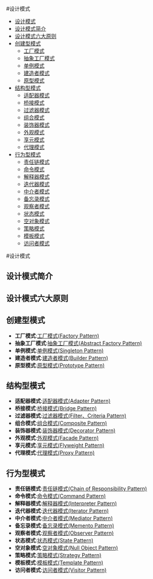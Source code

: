#设计模式
<!-- TOC -->
- [设计模式](#设计模式)
- [设计模式简介](#设计模式简介)
- [设计模式六大原则](#设计模式六大原则)
- [创建型模式](#创建型模式)
    - [工厂模式](#工厂模式)
    - [抽象工厂模式](#抽象工厂模式)
    - [单例模式](#单例模式)
    - [建造者模式](#建造者模式)
    - [原型模式](#原型模式)
- [结构型模式](#结构型模式)
    - [适配器模式](#适配器模式)
    - [桥接模式](#桥接模式)
    - [过滤器模式](#过滤器模式)
    - [组合模式](#组合模式)
    - [装饰器模式](#装饰器模式)
    - [外观模式](#外观模式)
    - [享元模式](#享元模式)
    - [代理模式](#代理模式)
- [行为型模式](#行为型模式)
     - [责任链模式](#责任链模式)
     - [命令模式](#命令模式)
     - [解释器模式](#解释器模式)
     - [迭代器模式](#迭代器模式)
     - [中介者模式](#中介者模式)
     - [备忘录模式](#备忘录模式)
     - [观察者模式](#观察者模式)
     - [状态模式](#状态模式)
     - [空对象模式](#空对象模式)
     - [策略模式](#策略模式)
     - [模板模式](#模板模式)
     - [访问者模式](#访问者模式)
<!-- /MarkdownTOC -->

#设计模式

## 设计模式简介

## 设计模式六大原则

## 创建型模式

- **工厂模式**:[工厂模式(Factory Pattern)](creationalPattern/NO.1-factory-pattern.md)
- **抽象工厂模式**:[抽象工厂模式(Abstract Factory Pattern)](creationalPattern/NO.2-abstract-factory-pattern.md)
- **单例模式**:[单例模式(Singleton Pattern)](creationalPattern/NO.3-singleton-pattern.md)
- **建造者模式**:[建造者模式(Builder Pattern)](creationalPattern/NO.4-builder-pattern.md)
- **原型模式**:[原型模式(Prototype Pattern)](creationalPattern/NO.5-prototype-pattern.md)

## 结构型模式

- **适配器模式**:[适配器模式(Adapter Pattern)](structuralPatterns/NO.1-adapter-pattern.md)
- **桥接模式**:[桥接模式(Bridge Pattern)](structuralPatterns/NO.2-bridge-pattern.md)
- **过滤器模式**:[过滤器模式(Filter、Criteria Pattern)](structuralPatterns/NO.3-filter-criteria-pattern.md)
- **组合模式**:[组合模式(Composite Pattern)](structuralPatterns/NO.4-composite-pattern.md)
- **装饰器模式**:[装饰器模式(Decorator Pattern)](structuralPatterns/NO.5-decorator-pattern.md)
- **外观模式**:[外观模式(Facade Pattern)](structuralPatterns/NO.6-facade-pattern.md)
- **享元模式**:[享元模式(Flyweight Pattern)](structuralPatterns/NO.7-flyweight-pattern.md)
- **代理模式**:[代理模式(Proxy Pattern)](structuralPatterns/NO.8-proxy-pattern.md)

## 行为型模式

- **责任链模式**:[责任链模式(Chain of Responsibility Pattern)]()
- **命令模式**:[命令模式(Command Pattern)]()
- **解释器模式**:[解释器模式(Interpreter Pattern)]()
- **迭代器模式**:[迭代器模式(Iterator Pattern)]()
- **中介者模式**:[中介者模式(Mediator Pattern)]()
- **备忘录模式**:[备忘录模式(Memento Pattern)]()
- **观察者模式**:[观察者模式(Observer Pattern)]()
- **状态模式**:[状态模式(State Pattern)]()
- **空对象模式**:[空对象模式(Null Object Pattern)]()
- **策略模式**:[策略模式(Strategy Pattern)]()
- **模板模式**:[模板模式(Template Pattern)]()
- **访问者模式**:[访问者模式(Visitor Pattern)]()
